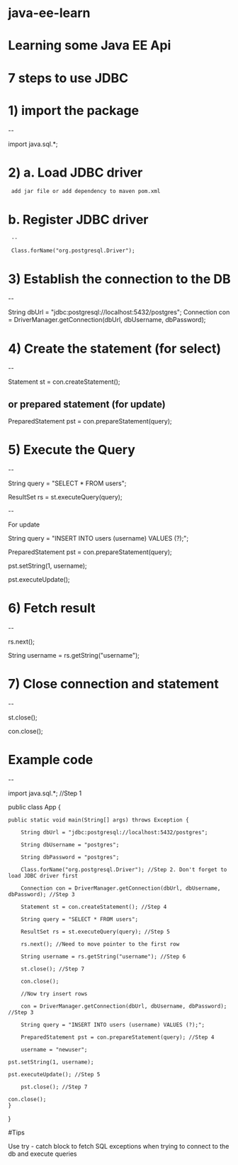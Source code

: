 # java-ee-learn

# Learning some Java EE Api

# 7 steps to use JDBC

# 1) import the package
--

import java.sql.*;

# 2) a. Load JDBC driver
     add jar file or add dependency to maven pom.xml
#    b. Register JDBC driver
     --
     
     Class.forName("org.postgresql.Driver");

# 3) Establish the connection to the DB
--

String dbUrl = "jdbc:postgresql://localhost:5432/postgres";
Connection con = DriverManager.getConnection(dbUrl, dbUsername, dbPassword);

# 4) Create the statement (for select)
--

Statement st = con.createStatement();

or prepared statement (for update)
--

PreparedStatement pst = con.prepareStatement(query);

# 5) Execute the Query
--

String query = "SELECT * FROM users";

ResultSet rs = st.executeQuery(query);

--

For update

String query = "INSERT INTO users (username) VALUES (?);";

PreparedStatement pst = con.prepareStatement(query);

pst.setString(1, username);

pst.executeUpdate();

# 6) Fetch result
--

rs.next();

String username = rs.getString("username");

# 7) Close connection and statement
--

st.close();

con.close();

# Example code
--

import java.sql.*; //Step 1

public class App {

    public static void main(String[] args) throws Exception {
    
        String dbUrl = "jdbc:postgresql://localhost:5432/postgres";
	
		String dbUsername = "postgres";
		
		String dbPassword = "postgres";

        Class.forName("org.postgresql.Driver"); //Step 2. Don't forget to load JDBC driver first

        Connection con = DriverManager.getConnection(dbUrl, dbUsername, dbPassword); //Step 3
	
        Statement st = con.createStatement(); //Step 4

        String query = "SELECT * FROM users";
	
        ResultSet rs = st.executeQuery(query); //Step 5

        rs.next(); //Need to move pointer to the first row
	
        String username = rs.getString("username"); //Step 6

        st.close(); //Step 7
	
        con.close();

        //Now try insert rows
	
        con = DriverManager.getConnection(dbUrl, dbUsername, dbPassword); //Step 3

        String query = "INSERT INTO users (username) VALUES (?);";
	
        PreparedStatement pst = con.prepareStatement(query); //Step 4

        username = "newuser";
	
	pst.setString(1, username);
	
	pst.executeUpdate(); //Step 5

        pst.close(); //Step 7
	
	con.close();
    }
}

#Tips

Use try - catch block to fetch SQL exceptions when trying to connect to the db and execute queries
